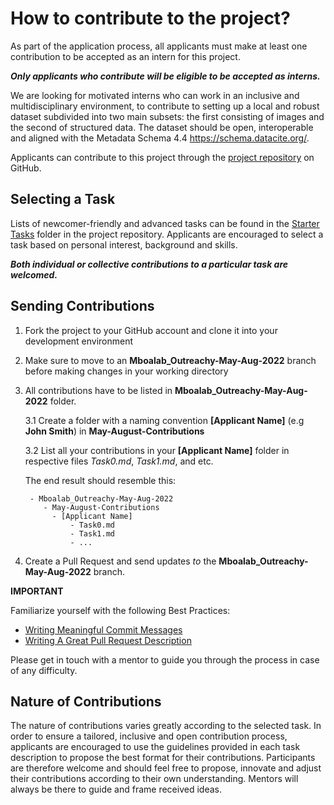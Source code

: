 # How to contribute to the project?

As part of the application process, all applicants must make at least one contribution to be accepted as an intern for this project.

 **_Only applicants who contribute will be eligible to be accepted as interns._**
 
 
We are looking for motivated interns who can work in an inclusive and multidisciplinary environment, to contribute to setting up a local and robust dataset subdivided into two main subsets: the first consisting of images and the second of structured data. The dataset should be open, interoperable and aligned with the Metadata Schema 4.4 https://schema.datacite.org/.

Applicants can contribute to this project through the [project repository](https://github.com/Mboalab/Mboalab_Outreachy-May-Aug-2022) on GitHub. 

## Selecting a Task

Lists of newcomer-friendly and advanced tasks can be found in the [Starter Tasks](https://github.com/Mboalab/Mboalab_Outreachy-May-Aug-2022/tree/main/Starter%20Tasks) folder in the project repository. 
Applicants are encouraged to select a task based on personal interest, background and skills.

_**Both individual or collective contributions to a particular task are welcomed.**_

## Sending Contributions

1. Fork the project to your GitHub account and clone it into your development environment
2. Make sure to move to an **Mboalab_Outreachy-May-Aug-2022** branch before making changes in your working directory
3. All contributions have to be listed in **Mboalab_Outreachy-May-Aug-2022** folder.

    3.1 Create a folder with a naming convention **[Applicant Name]** (e.g **John Smith**) in **May-August-Contributions**

    3.2 List all your contributions in your **[Applicant Name]** folder in respective files *Task0.md*, *Task1.md*, and etc.

    The end result should resemble this:

        - Mboalab_Outreachy-May-Aug-2022
           - May-August-Contributions
             - [Applicant Name]
                 - Task0.md
                 - Task1.md
                 - ...

4. Create a Pull Request and send updates *to* the **Mboalab_Outreachy-May-Aug-2022** branch.

**IMPORTANT**

Familiarize yourself with the following Best Practices:

- [Writing Meaningful Commit Messages](https://reflectoring.io/meaningful-commit-messages/)
- [Writing A Great Pull Request Description](https://www.pullrequest.com/blog/writing-a-great-pull-request-description/)

Please get in touch with a mentor to guide you through the process in case of any difficulty.

## Nature of Contributions
The nature of contributions varies greatly according to the selected task. In order to ensure a tailored, inclusive and open contribution process, applicants are encouraged to use the guidelines provided in each task description to propose the best format for their contributions. Participants are therefore welcome and should feel free to propose, innovate and adjust their contributions according to their own understanding. Mentors will always be there to guide and frame received ideas.
